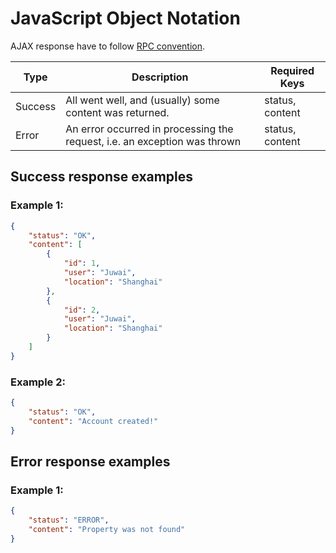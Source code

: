 # JavaScript Object Notation

AJAX response have to follow [RPC convention](http://docs.juwai.io/rpc/property.html#module-jw.property.views.rpc).

| Type    | Description                                                               | Required Keys   |
|---------|---------------------------------------------------------------------------|-----------------|
| Success | All went well, and (usually) some content was returned.                   | status, content |
| Error   | An error occurred in processing the request, i.e. an exception was thrown | status, content |

## Success response examples

### Example 1:

```json
{
    "status": "OK",
    "content": [
        {
            "id": 1,
            "user": "Juwai",
            "location": "Shanghai"
        },
        {
            "id": 2,
            "user": "Juwai",
            "location": "Shanghai"
        }
    ]
}
```
### Example 2:

```json
{
    "status": "OK",
    "content": "Account created!"
}
```

## Error response examples

### Example 1:

```json
{
    "status": "ERROR",
    "content": "Property was not found"
}
```
